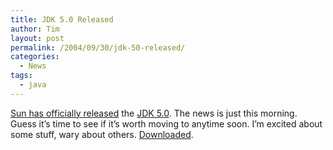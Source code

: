 ```yaml
---
title: JDK 5.0 Released
author: Tim
layout: post
permalink: /2004/09/30/jdk-50-released/
categories:
  - News
tags:
  - java
---
```

[Sun has officially released][1] the [JDK 5.0][2]. The news is just this morning. Guess it&#8217;s time to see if it&#8217;s worth moving to anytime soon. I&#8217;m excited about some stuff, wary about others. [Downloaded][3].

 [1]: http://www.sun.com/smi/Press/sunflash/2004-09/sunflash.20040930.1.html "Press Release: Sun Ships New Version of Java Platform"
 [2]: http://java.sun.com/j2se/1.5.0/index.jsp "J2SE 5.0 Home Page"
 [3]: http://java.sun.com/j2se/1.5.0/download.jsp "Download J2SE 5.0"
